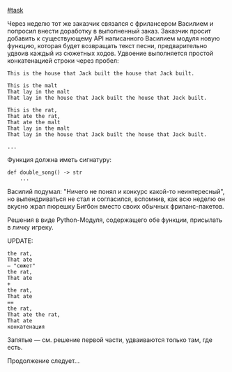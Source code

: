 [#task]()

Через неделю тот же заказчик связался с фрилансером Василием и попросил внести доработку в выполненный заказ.
Заказчик просит добавить к существующему API написанного Василием модуля новую функцию,
которая будет возвращать текст песни, предварительно удвоив каждый из сюжетных ходов.
Удвоение выполняется простой конкатенацией строки через пробел:

    This is the house that Jack built the house that Jack built.

    This is the malt
    That lay in the malt
    That lay in the house that Jack built the house that Jack built.

    This is the rat,
    That ate the rat,
    That ate the malt
    That lay in the malt
    That lay in the house that Jack built the house that Jack built.

    ...

Функция должна иметь сигнатуру:

    def double_song() -> str
        ...

Василий подумал: "Ничего не понял и конкурс какой-то неинтересный", но выпендриваться не стал и согласился, вспомнив,
как всю неделю он вкусно жрал пюрешку Бигбон вместо своих обычных фриланс-пакетов.

Решения в виде Python-Модуля, содержащего обе функции, присылать в личку игреку.

UPDATE:
    
    the rat,
    That ate
    — "сюжет"
    the rat,
    That ate
    +
    the rat,
    That ate
    ==
    the rat,
    That ate the rat,
    That ate
    конкатенация

Запятые — см. решение первой части, удваиваются только там, где есть.

Продолжение следует...